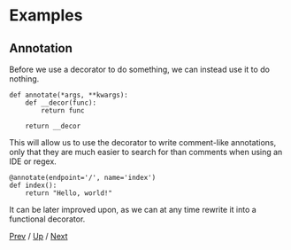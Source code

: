 # Examples

## Annotation

Before we use a decorator to do something, we can instead use it to do nothing.

    def annotate(*args, **kwargs):
        def __decor(func):
            return func

        return __decor

This will allow us to use the decorator to write comment-like annotations,
only that they are much easier to search for than comments
when using an IDE or regex.

    @annotate(endpoint='/', name='index')
    def index():
        return "Hello, world!"

It can be later improved upon,
as we can at any time rewrite it into a functional decorator.

[Prev](../README.md) /
[Up](../README.md) /
[Next](../2-register/README.md)
